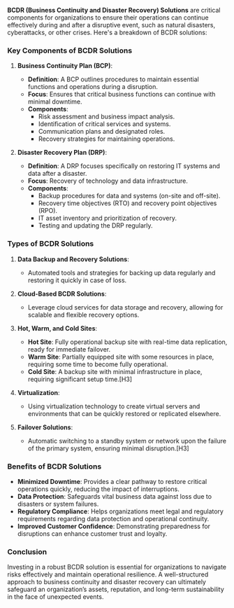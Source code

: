 **BCDR (Business Continuity and Disaster Recovery) Solutions** are critical components for organizations to ensure their operations can continue effectively during and after a disruptive event, such as natural disasters, cyberattacks, or other crises. Here's a breakdown of BCDR solutions:

### Key Components of BCDR Solutions

1. **Business Continuity Plan (BCP)**:
   - **Definition**: A BCP outlines procedures to maintain essential functions and operations during a disruption.
   - **Focus**: Ensures that critical business functions can continue with minimal downtime.
   - **Components**:
     - Risk assessment and business impact analysis.
     - Identification of critical services and systems.
     - Communication plans and designated roles.
     - Recovery strategies for maintaining operations.

2. **Disaster Recovery Plan (DRP)**:
   - **Definition**: A DRP focuses specifically on restoring IT systems and data after a disaster.
   - **Focus**: Recovery of technology and data infrastructure.
   - **Components**:
     - Backup procedures for data and systems (on-site and off-site).
     - Recovery time objectives (RTO) and recovery point objectives (RPO).
     - IT asset inventory and prioritization of recovery.
     - Testing and updating the DRP regularly.

### Types of BCDR Solutions

1. **Data Backup and Recovery Solutions**:
   - Automated tools and strategies for backing up data regularly and restoring it quickly in case of loss.

2. **Cloud-Based BCDR Solutions**:
   - Leverage cloud services for data storage and recovery, allowing for scalable and flexible recovery options.

3. **Hot, Warm, and Cold Sites**:
   - **Hot Site**: Fully operational backup site with real-time data replication, ready for immediate failover.
   - **Warm Site**: Partially equipped site with some resources in place, requiring some time to become fully operational.
   - **Cold Site**: A backup site with minimal infrastructure in place, requiring significant setup time.[H3]

4. **Virtualization**:
   - Using virtualization technology to create virtual servers and environments that can be quickly restored or replicated elsewhere.

5. **Failover Solutions**:
   - Automatic switching to a standby system or network upon the failure of the primary system, ensuring minimal disruption.[H3]

### Benefits of BCDR Solutions

- **Minimized Downtime**: Provides a clear pathway to restore critical operations quickly, reducing the impact of interruptions.
- **Data Protection**: Safeguards vital business data against loss due to disasters or system failures.
- **Regulatory Compliance**: Helps organizations meet legal and regulatory requirements regarding data protection and operational continuity.
- **Improved Customer Confidence**: Demonstrating preparedness for disruptions can enhance customer trust and loyalty.

### Conclusion

Investing in a robust BCDR solution is essential for organizations to navigate risks effectively and maintain operational resilience. A well-structured approach to business continuity and disaster recovery can ultimately safeguard an organization’s assets, reputation, and long-term sustainability in the face of unexpected events.
